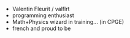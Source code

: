 - Valentin Fleurit / valflrt
- programming enthusiast
- Math+Physics wizard in training... (in CPGE)
- french and proud to be